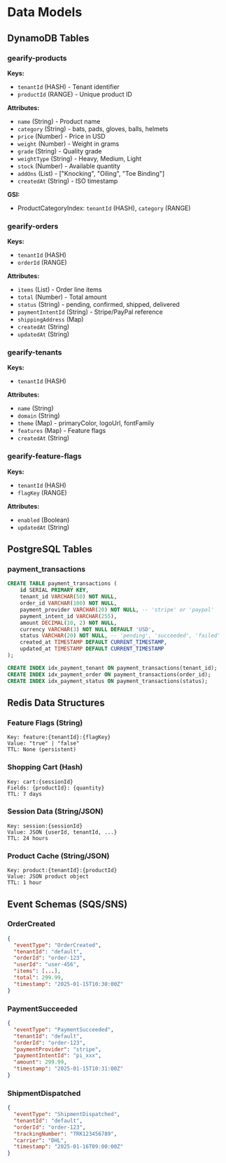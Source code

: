 # Data Models

## DynamoDB Tables

### gearify-products
**Keys:**
- `tenantId` (HASH) - Tenant identifier
- `productId` (RANGE) - Unique product ID

**Attributes:**
- `name` (String) - Product name
- `category` (String) - bats, pads, gloves, balls, helmets
- `price` (Number) - Price in USD
- `weight` (Number) - Weight in grams
- `grade` (String) - Quality grade
- `weightType` (String) - Heavy, Medium, Light
- `stock` (Number) - Available quantity
- `addOns` (List) - ["Knocking", "Oiling", "Toe Binding"]
- `createdAt` (String) - ISO timestamp

**GSI:**
- ProductCategoryIndex: `tenantId` (HASH), `category` (RANGE)

### gearify-orders
**Keys:**
- `tenantId` (HASH)
- `orderId` (RANGE)

**Attributes:**
- `items` (List) - Order line items
- `total` (Number) - Total amount
- `status` (String) - pending, confirmed, shipped, delivered
- `paymentIntentId` (String) - Stripe/PayPal reference
- `shippingAddress` (Map)
- `createdAt` (String)
- `updatedAt` (String)

### gearify-tenants
**Keys:**
- `tenantId` (HASH)

**Attributes:**
- `name` (String)
- `domain` (String)
- `theme` (Map) - primaryColor, logoUrl, fontFamily
- `features` (Map) - Feature flags
- `createdAt` (String)

### gearify-feature-flags
**Keys:**
- `tenantId` (HASH)
- `flagKey` (RANGE)

**Attributes:**
- `enabled` (Boolean)
- `updatedAt` (String)

## PostgreSQL Tables

### payment_transactions
```sql
CREATE TABLE payment_transactions (
    id SERIAL PRIMARY KEY,
    tenant_id VARCHAR(50) NOT NULL,
    order_id VARCHAR(100) NOT NULL,
    payment_provider VARCHAR(20) NOT NULL, -- 'stripe' or 'paypal'
    payment_intent_id VARCHAR(255),
    amount DECIMAL(10, 2) NOT NULL,
    currency VARCHAR(3) NOT NULL DEFAULT 'USD',
    status VARCHAR(20) NOT NULL, -- 'pending', 'succeeded', 'failed'
    created_at TIMESTAMP DEFAULT CURRENT_TIMESTAMP,
    updated_at TIMESTAMP DEFAULT CURRENT_TIMESTAMP
);

CREATE INDEX idx_payment_tenant ON payment_transactions(tenant_id);
CREATE INDEX idx_payment_order ON payment_transactions(order_id);
CREATE INDEX idx_payment_status ON payment_transactions(status);
```

## Redis Data Structures

### Feature Flags (String)
```
Key: feature:{tenantId}:{flagKey}
Value: "true" | "false"
TTL: None (persistent)
```

### Shopping Cart (Hash)
```
Key: cart:{sessionId}
Fields: {productId}: {quantity}
TTL: 7 days
```

### Session Data (String/JSON)
```
Key: session:{sessionId}
Value: JSON {userId, tenantId, ...}
TTL: 24 hours
```

### Product Cache (String/JSON)
```
Key: product:{tenantId}:{productId}
Value: JSON product object
TTL: 1 hour
```

## Event Schemas (SQS/SNS)

### OrderCreated
```json
{
  "eventType": "OrderCreated",
  "tenantId": "default",
  "orderId": "order-123",
  "userId": "user-456",
  "items": [...],
  "total": 299.99,
  "timestamp": "2025-01-15T10:30:00Z"
}
```

### PaymentSucceeded
```json
{
  "eventType": "PaymentSucceeded",
  "tenantId": "default",
  "orderId": "order-123",
  "paymentProvider": "stripe",
  "paymentIntentId": "pi_xxx",
  "amount": 299.99,
  "timestamp": "2025-01-15T10:31:00Z"
}
```

### ShipmentDispatched
```json
{
  "eventType": "ShipmentDispatched",
  "tenantId": "default",
  "orderId": "order-123",
  "trackingNumber": "TRK123456789",
  "carrier": "DHL",
  "timestamp": "2025-01-16T09:00:00Z"
}
```
